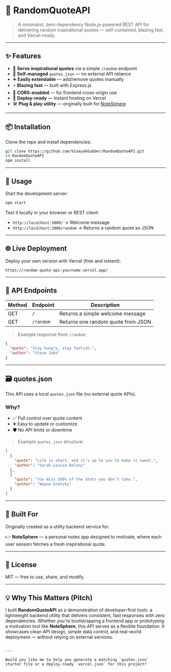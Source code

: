 # 🎯 RandomQuoteAPI

> A minimalist, zero-dependency Node.js-powered REST API for delivering random inspirational quotes — self-contained, blazing fast, and Vercel-ready.

---

## ✨ Features

- 🧠 **Serve inspirational quotes** via a simple `/random` endpoint  
- 📂 **Self-managed** `quotes.json` — no external API reliance  
- ➕ **Easily extendable** — add/remove quotes manually  
- ⚡ **Blazing fast** — built with Express.js  
- 🔄 **CORS-enabled** — for frontend cross-origin use  
- 🚀 **Deploy-ready** — Instant hosting on Vercel  
- 🛠 **Plug & play utility** — originally built for [NoteSphere](https://github.com/VinayakGubber/NoteSphere)  

---

## 📦 Installation

Clone the repo and install dependencies:

```bash
git clone https://github.com/VinayakGubber/RandomQuoteAPI.git
cd RandomQuoteAPI
npm install
```

---

## 🔧 Usage

Start the development server:

```bash
npm start
```

Test it locally in your browser or REST client:

- `http://localhost:3000/` → Welcome message  
- `http://localhost:3000/random` → Returns a random quote as JSON  

---

## 🌐 Live Deployment

Deploy your own version with Vercel (free and instant):

```
https://random-quote-api-yourname.vercel.app/
```

---

## 🧰 API Endpoints

| Method | Endpoint        | Description                            |
|--------|------------------|----------------------------------------|
| GET    | `/`              | Returns a simple welcome message       |
| GET    | `/random`        | Returns one random quote from JSON     |

> Example response from `/random`:
```json
{
  "quote": "Stay hungry, stay foolish.",
  "author": "Steve Jobs"
}
```

---

## 🗃️ quotes.json

This API uses a local `quotes.json` file (no external quote APIs).

### Why?

- ✅ Full control over quote content  
- ➕ Easy to update or customize  
- 🛡️ No API limits or downtime  

> Example `quotes.json` structure:
```json
[
  {
    "quote": "Life is short, and it's up to you to make it sweet.",
    "author": "Sarah Louise Delany"
  },
  {
    "quote": "You miss 100% of the shots you don't take.",
    "author": "Wayne Gretzky"
  }
]
```

---

## 🔨 Built For

Originally created as a utility backend service for:

👉 **NoteSphere** — a personal notes app designed to motivate, where each user session fetches a fresh inspirational quote.

---

## 📄 License

MIT — free to use, share, and modify.

---

## 💡 Why This Matters (Pitch)

I built **RandomQuoteAPI** as a demonstration of developer-first tools: a lightweight backend utility that delivers consistent, fast responses with zero dependencies. Whether you're bootstrapping a frontend app or prototyping a motivation tool like **NoteSphere**, this API serves as a flexible foundation. It showcases clean API design, simple data control, and real-world deployment — without relying on external services.
```

---

Would you like me to help you generate a matching `quotes.json` starter file or a deploy-ready `vercel.json` for this project?
